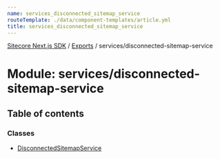 ```yaml
---
name: services_disconnected_sitemap_service
routeTemplate: ./data/component-templates/article.yml
title: services_disconnected_sitemap_service
---
```


[Sitecore Next.js SDK](/docs/nextjs/ref/) / [Exports](/docs/nextjs/ref/modules) / services/disconnected-sitemap-service

# Module: services/disconnected-sitemap-service

## Table of contents

### Classes

- [DisconnectedSitemapService](/docs/nextjs/ref/classes/services_disconnected_sitemap_service/disconnectedsitemapservice)
